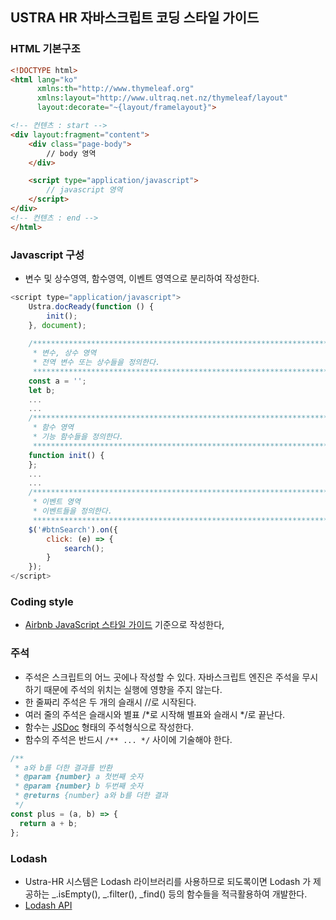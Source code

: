 ## USTRA HR 자바스크립트 코딩 스타일 가이드

### HTML 기본구조

```html
<!DOCTYPE html>
<html lang="ko"
      xmlns:th="http://www.thymeleaf.org"
      xmlns:layout="http://www.ultraq.net.nz/thymeleaf/layout"
      layout:decorate="~{layout/framelayout}">

<!-- 컨텐츠 : start -->
<div layout:fragment="content">
    <div class="page-body">
        // body 영역
    </div>

    <script type="application/javascript">
        // javascript 영역
    </script>
</div>
<!-- 컨텐츠 : end -->
</html>
```

### Javascript 구성

* 변수 및 상수영역, 함수영역, 이벤트 영역으로 분리하여 작성한다.

```js
<script type="application/javascript">
    Ustra.docReady(function () {
        init();
    }, document);
    
    /************************************************************************************
     * 변수, 상수 영역
     * 전역 변수 또는 상수들을 정의한다.
     ************************************************************************************/
    const a = '';
    let b;
    ...
    ...
    /************************************************************************************
     * 함수 영역
     * 기능 함수들을 정의한다.
     ************************************************************************************/
    function init() {
    };
    ...
    ...
    /************************************************************************************
     * 이벤트 영역
     * 이벤트들을 정의한다.
     ************************************************************************************/
    $('#btnSearch').on({
        click: (e) => {
            search();
        }
    });
</script>
```

### Coding style

* [Airbnb JavaScript 스타일 가이드](https://github.com/tipjs/javascript-style-guide) 기준으로 작성한다,

### 주석

* 주석은 스크립트의 어느 곳에나 작성할 수 있다. 자바스크립트 엔진은 주석을 무시하기 때문에 주석의 위치는 실행에 영향을 주지 않는다.
* 한 줄짜리 주석은 두 개의 슬래시 //로 시작된다.
* 여러 줄의 주석은 슬래시와 별표 /*로 시작해 별표와 슬래시 */로 끝난다.
* 함수는 [JSDoc](https://jsdoc.app/) 형태의 주석형식으로 작성한다.
* 함수의 주석은 반드시 ```/** ... */``` 사이에 기술해야 한다.

```js
/**
 * a와 b를 더한 결과를 반환
 * @param {number} a 첫번째 숫자
 * @param {number} b 두번째 숫자
 * @returns {number} a와 b를 더한 결과
 */
const plus = (a, b) => {
  return a + b;
};
```

### Lodash

* Ustra-HR 시스템은 Lodash 라이브러리를 사용하므로 되도록이면 Lodash 가 제공하는 _.isEmpty(), _.filter(), _find() 등의 함수들을 적극활용하여 개발한다.
* [Lodash API](https://lodash.com/docs/4.17.15)